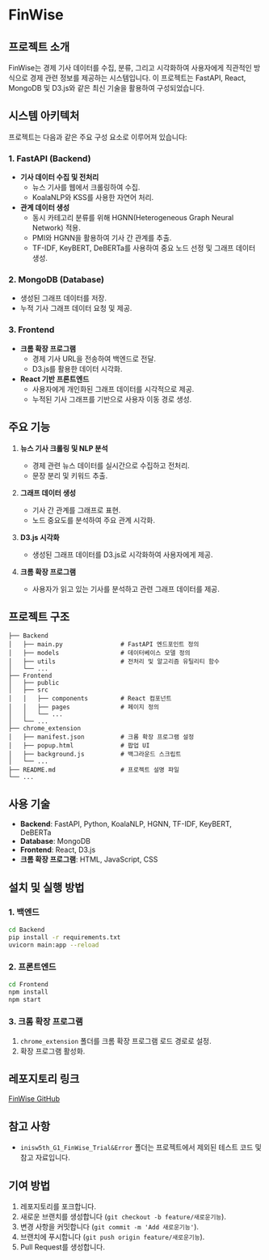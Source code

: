# FinWise

## 프로젝트 소개
FinWise는 경제 기사 데이터를 수집, 분류, 그리고 시각화하여 사용자에게 직관적인 방식으로 경제 관련 정보를 제공하는 시스템입니다. 이 프로젝트는 FastAPI, React, MongoDB 및 D3.js와 같은 최신 기술을 활용하여 구성되었습니다.

## 시스템 아키텍처
프로젝트는 다음과 같은 주요 구성 요소로 이루어져 있습니다:

### 1. **FastAPI (Backend)**
- **기사 데이터 수집 및 전처리**
  - 뉴스 기사를 웹에서 크롤링하여 수집.
  - KoalaNLP와 KSS를 사용한 자연어 처리.
- **관계 데이터 생성**
  - 동시 카테고리 분류를 위해 HGNN(Heterogeneous Graph Neural Network) 적용.
  - PMI와 HGNN을 활용하여 기사 간 관계를 추출.
  - TF-IDF, KeyBERT, DeBERTa를 사용하여 중요 노드 선정 및 그래프 데이터 생성.

### 2. **MongoDB (Database)**
- 생성된 그래프 데이터를 저장.
- 누적 기사 그래프 데이터 요청 및 제공.

### 3. **Frontend**
- **크롬 확장 프로그램**
  - 경제 기사 URL을 전송하여 백엔드로 전달.
  - D3.js를 활용한 데이터 시각화.
- **React 기반 프론트엔드**
  - 사용자에게 개인화된 그래프 데이터를 시각적으로 제공.
  - 누적된 기사 그래프를 기반으로 사용자 이동 경로 생성.

## 주요 기능
1. **뉴스 기사 크롤링 및 NLP 분석**
   - 경제 관련 뉴스 데이터를 실시간으로 수집하고 전처리.
   - 문장 분리 및 키워드 추출.

2. **그래프 데이터 생성**
   - 기사 간 관계를 그래프로 표현.
   - 노드 중요도를 분석하여 주요 관계 시각화.

3. **D3.js 시각화**
   - 생성된 그래프 데이터를 D3.js로 시각화하여 사용자에게 제공.

4. **크롬 확장 프로그램**
   - 사용자가 읽고 있는 기사를 분석하고 관련 그래프 데이터를 제공.

## 프로젝트 구조
```
├── Backend
│   ├── main.py                # FastAPI 엔드포인트 정의
│   ├── models                 # 데이터베이스 모델 정의
│   ├── utils                  # 전처리 및 알고리즘 유틸리티 함수
│   └── ...
├── Frontend
│   ├── public
│   ├── src
│   │   ├── components         # React 컴포넌트
│   │   ├── pages              # 페이지 정의
│   │   └── ...
│   └── ...
├── chrome_extension
│   ├── manifest.json          # 크롬 확장 프로그램 설정
│   ├── popup.html             # 팝업 UI
│   ├── background.js          # 백그라운드 스크립트
│   └── ...
├── README.md                  # 프로젝트 설명 파일
└── ...
```

## 사용 기술
- **Backend**: FastAPI, Python, KoalaNLP, HGNN, TF-IDF, KeyBERT, DeBERTa
- **Database**: MongoDB
- **Frontend**: React, D3.js
- **크롬 확장 프로그램**: HTML, JavaScript, CSS

## 설치 및 실행 방법

### 1. 백엔드
```bash
cd Backend
pip install -r requirements.txt
uvicorn main:app --reload
```

### 2. 프론트엔드
```bash
cd Frontend
npm install
npm start
```

### 3. 크롬 확장 프로그램
1. `chrome_extension` 폴더를 크롬 확장 프로그램 로드 경로로 설정.
2. 확장 프로그램 활성화.

## 레포지토리 링크
[FinWise GitHub](https://github.com/csihyeon9/KU_INISW_5th_G1_FinWise)

## 참고 사항
- `inisw5th_G1_FinWise_Trial&Error` 폴더는 프로젝트에서 제외된 테스트 코드 및 참고 자료입니다.

## 기여 방법
1. 레포지토리를 포크합니다.
2. 새로운 브랜치를 생성합니다 (`git checkout -b feature/새로운기능`).
3. 변경 사항을 커밋합니다 (`git commit -m 'Add 새로운기능'`).
4. 브랜치에 푸시합니다 (`git push origin feature/새로운기능`).
5. Pull Request를 생성합니다.
